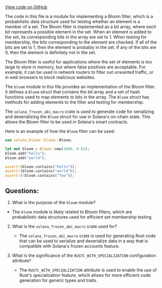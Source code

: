 [View code on GitHub](https://github.com/solana-labs/solana/blob/master/bloom/src/lib.rs)

The code in this file is a module for implementing a Bloom filter, which is a probabilistic data structure used for testing whether an element is a member of a set. The Bloom filter is implemented as a bit array, where each bit represents a possible element in the set. When an element is added to the set, its corresponding bits in the array are set to 1. When testing for membership, the bits corresponding to the element are checked. If all of the bits are set to 1, then the element is probably in the set. If any of the bits are 0, then the element is definitely not in the set.

The Bloom filter is useful for applications where the set of elements is too large to store in memory, but where false positives are acceptable. For example, it can be used in network routers to filter out unwanted traffic, or in web browsers to block malicious websites.

The `bloom` module in this file provides an implementation of the Bloom filter. It defines a `Bloom` struct that contains the bit array and a set of hash functions used to map elements to bits in the array. The `Bloom` struct has methods for adding elements to the filter and testing for membership.

The `solana_frozen_abi_macro` crate is used to generate code for serializing and deserializing the `Bloom` struct for use in Solana's on-chain state. This allows the Bloom filter to be used in Solana's smart contracts.

Here is an example of how the `Bloom` filter can be used:

```rust
use solana_bloom::bloom::Bloom;

let mut bloom = Bloom::new(1000, 0.01);
bloom.add("hello");
bloom.add("world");

assert!(bloom.contains("hello"));
assert!(bloom.contains("world"));
assert!(!bloom.contains("foo"));
```
## Questions: 
 1. What is the purpose of the `bloom` module?
   - The `bloom` module is likely related to Bloom filters, which are probabilistic data structures used for efficient set membership testing.

2. What is the `solana_frozen_abi_macro` crate used for?
   - The `solana_frozen_abi_macro` crate is used for generating Rust code that can be used to serialize and deserialize data in a way that is compatible with Solana's frozen accounts feature.

3. What is the significance of the `RUSTC_WITH_SPECIALIZATION` configuration attribute?
   - The `RUSTC_WITH_SPECIALIZATION` attribute is used to enable the use of Rust's specialization feature, which allows for more efficient code generation for generic types and traits.
